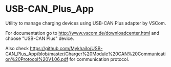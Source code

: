 # USB-CAN_Plus_App
Utility to manage charging devices using USB-CAN Plus adapter by VSCom.

For documentation go to http://www.vscom.de/downloadcenter.html and choose "USB-CAN Plus" device.

Also check https://github.com/MykhaiIo/USB-CAN_Plus_App/blob/master/Charger%20Module%20CAN%20Communication%20Protocol%20V1.06.pdf for communication protocol.

